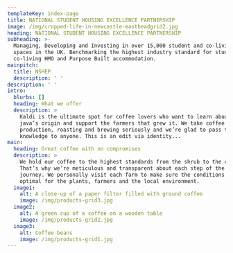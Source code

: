 ```yaml
---
templateKey: index-page
title: NATIONAL STUDENT HOUSING EXCELLENCE PARTNERSHIP
image: /img/cropped-life-in-newcastle-mastheadgrid2.jpg
heading: NATIONAL STUDENT HOUSING EXCELLENCE PARTNERSHIP
subheading: >-
  Managing, Developing and Investing in over 15,000 student and co-living bed
  spaces in the UK. Benchmarking the highest industry standard for student and
  co-living HMO and Purpose Built accommodation.
mainpitch:
  title: NSHEP
  description: ' '
description: ' '
intro:
  blurbs: []
  heading: What we offer
  description: >
    Kaldi is the ultimate spot for coffee lovers who want to learn about their
    java’s origin and support the farmers that grew it. We take coffee
    production, roasting and brewing seriously and we’re glad to pass that
    knowledge to anyone. This is an edit via identity...
main:
  heading: Great coffee with no compromises
  description: >
    We hold our coffee to the highest standards from the shrub to the cup.
    That’s why we’re meticulous and transparent about each step of the coffee’s
    journey. We personally visit each farm to make sure the conditions are
    optimal for the plants, farmers and the local environment.
  image1:
    alt: A close-up of a paper filter filled with ground coffee
    image: /img/products-grid3.jpg
  image2:
    alt: A green cup of a coffee on a wooden table
    image: /img/products-grid2.jpg
  image3:
    alt: Coffee beans
    image: /img/products-grid1.jpg
---
```


